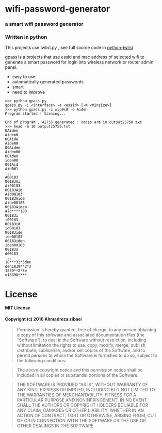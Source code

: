 # wifi-password-generator
### a smart wifi password generator
### Written in python

This projects use iwlist.py , see full source code in <a href="https://github.com/iancoleman/python-iwlist">python-iwlist</a>


gpass is a projects that use essid and mac address of selected wifi to generate a smart password for login into wireless network or router admin panel.

* easy to use
* automatically generated passwords
* smart
* need to improve

```
>>> python gpass.py 
gpass.py -i <interface> -e <essid> [-m <minsize>]
>>> python gpass.py -i wlp9s0 -e Aiden
Program started ! Scaning...

End of program , 42756 generated ! codes are in output25750.txt
>>> head -n 10 output25750.txt 
0Aiden
Aiden0
00Aide
Aide00
00Aiden
Aiden00
00iden
iden00
001Aid
Aid001
...
A00183
00183Ai
Ai00183
00183Aid
Aid00183
00183Aide
Aide00183
00183Aiden
Aid****183
00183i
i00183
00183id
id00183
00183ide
ide00183
00183iden
iden00183
00183d
d00183
...
18***32*3den
den1839**2*3
1839**2*3e
e18398****
```


# License 

#### MIT License
#### Copyright (c) 2016 Ahmadreza zibaei

> Permission is hereby granted, free of charge, to any person obtaining a copy of this software and associated documentation files (the "Software"), to deal in the Software without restriction, including without limitation the rights to use, copy, modify, merge, publish, distribute, sublicense, and/or sell copies of the Software, and to permit persons to whom the Software is furnished to do so, subject to the following conditions:

> The above copyright notice and this permission notice shall be included in all copies or substantial portions of the Software.

>THE SOFTWARE IS PROVIDED "AS IS", WITHOUT WARRANTY OF ANY KIND, EXPRESS OR IMPLIED, INCLUDING BUT NOT LIMITED TO THE WARRANTIES OF MERCHANTABILITY, FITNESS FOR A PARTICULAR PURPOSE AND NONINFRINGEMENT. IN NO EVENT SHALL THE AUTHORS OR COPYRIGHT HOLDERS BE LIABLE FOR ANY CLAIM, DAMAGES OR OTHER LIABILITY, WHETHER IN AN ACTION OF CONTRACT, TORT OR OTHERWISE, ARISING FROM, OUT OF OR IN CONNECTION WITH THE SOFTWARE OR THE USE OR OTHER DEALINGS IN THE SOFTWARE.
